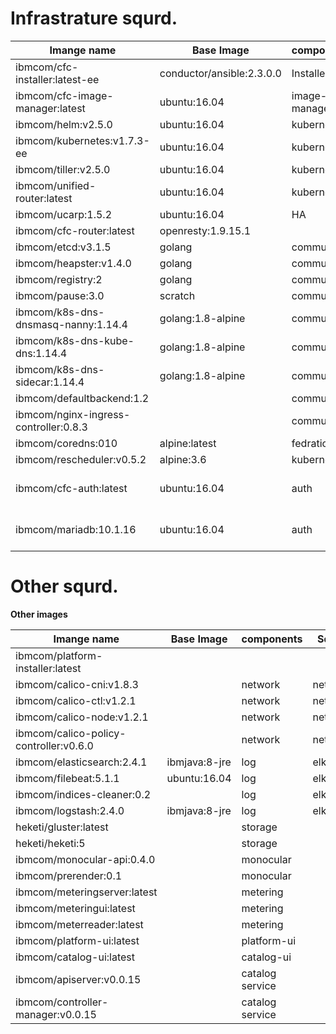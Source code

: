 # Infrastrature squrd.


| Imange name | Base Image| components | Squrd  | effort |
|-------------|-----------|--------|-----|--------|
|ibmcom/cfc-installer:latest-ee|conductor/ansible:2.3.0.0|Installer|Infrastrature|
|ibmcom/cfc-image-manager:latest|ubuntu:16.04|image-manager|Infrastrature
|ibmcom/helm:v2.5.0|ubuntu:16.04|kubernetes|Infrastrature|
|ibmcom/kubernetes:v1.7.3-ee | ubuntu:16.04 | kubernetes | Infrastrature
|ibmcom/tiller:v2.5.0| ubuntu:16.04 | kubernetes | Infrastrature
|ibmcom/unified-router:latest| ubuntu:16.04 | kubernetes | Infrastrature
|ibmcom/ucarp:1.5.2| ubuntu:16.04 | HA | Infrastrature
|ibmcom/cfc-router:latest| openresty:1.9.15.1 | | Infrastrature
|ibmcom/etcd:v3.1.5|golang |community|Infrastrature |
|ibmcom/heapster:v1.4.0|golang |community|Infrastrature
|ibmcom/registry:2|golang|community|Infrastrature
|ibmcom/pause:3.0|scratch| community | Infrastrature
|ibmcom/k8s-dns-dnsmasq-nanny:1.14.4 |golang:1.8-alpine  |community| Infrastrature
|ibmcom/k8s-dns-kube-dns:1.14.4 | golang:1.8-alpine |community | Infrastrature
|ibmcom/k8s-dns-sidecar:1.14.4|golang:1.8-alpine |community| Infrastrature
|ibmcom/defaultbackend:1.2| |community|Infrastrature |
|ibmcom/nginx-ingress-controller:0.8.3| |community|Infrastrature
|ibmcom/coredns:010|alpine:latest|fedration|Infrastrature|
|ibmcom/rescheduler:v0.5.2| alpine:3.6 | kubernetes | Infrastrature
|ibmcom/cfc-auth:latest|ubuntu:16.04|auth|Infrastrature|no need update|
|ibmcom/mariadb:10.1.16| ubuntu:16.04| auth | Infrastrature|no need update|



# Other squrd.

**Other images**

| Imange name | Base Image| components | Squrd  | effort |
|-------------|------------|----------|---------|---------|
|ibmcom/platform-installer:latest|
|ibmcom/calico-cni:v1.8.3| | network | network
|ibmcom/calico-ctl:v1.2.1| | network | network
|ibmcom/calico-node:v1.2.1| | network | network
|ibmcom/calico-policy-controller:v0.6.0| | network |network |
|ibmcom/elasticsearch:2.4.1|ibmjava:8-jre|log|elk| 
|ibmcom/filebeat:5.1.1|ubuntu:16.04|log|elk|
|ibmcom/indices-cleaner:0.2| |log|elk
|ibmcom/logstash:2.4.0 | ibmjava:8-jre| log | elk
|heketi/gluster:latest | |storage|
|heketi/heketi:5 | |storage|
|ibmcom/monocular-api:0.4.0||monocular| 
|ibmcom/prerender:0.1||monocular|
|ibmcom/meteringserver:latest||metering|
|ibmcom/meteringui:latest||metering|
|ibmcom/meterreader:latest| |metering|
|ibmcom/platform-ui:latest| |platform-ui|
|ibmcom/catalog-ui:latest | |catalog-ui|
|ibmcom/apiserver:v0.0.15| |catalog service|
|ibmcom/controller-manager:v0.0.15| |catalog service|

